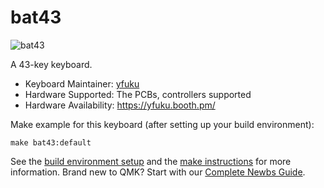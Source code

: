 # bat43

![bat43](https://user-images.githubusercontent.com/30647434/78112239-e9ef8300-7438-11ea-810b-994a75ffa24e.jpg)

A 43-key keyboard.

* Keyboard Maintainer: [yfuku](https://github.com/yfuku)
* Hardware Supported: The PCBs, controllers supported
* Hardware Availability: https://yfuku.booth.pm/

Make example for this keyboard (after setting up your build environment):

    make bat43:default

See the [build environment setup](https://docs.qmk.fm/#/getting_started_build_tools) and the [make instructions](https://docs.qmk.fm/#/getting_started_make_guide) for more information. Brand new to QMK? Start with our [Complete Newbs Guide](https://docs.qmk.fm/#/newbs).
